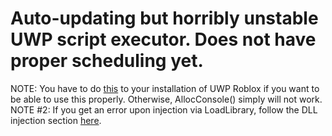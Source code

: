 # Auto-updating but horribly unstable UWP script executor. Does not have proper scheduling yet.

NOTE: You have to do [this](https://www.unknowncheats.me/forum/general-programming-and-reversing/461078-allocconsole-winapi-windows-uwp-apps.html) to your installation of UWP Roblox if you want to be able to use this properly. Otherwise, AllocConsole() simply will not work.\
NOTE #2: If you get an error upon injection via LoadLibrary, follow the DLL injection section [here](https://www.unknowncheats.me/forum/general-programming-and-reversing/177183-basic-intermediate-techniques-uwp-app-modding.html).
